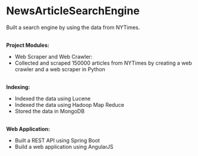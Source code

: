 # NewsArticleSearchEngine
Built a search engine by using the data from NYTimes.
<br /><br />

**Project Modules:**
* Web Scraper and Web Crawler: 
* Collected and scraped 150000 articles from NYTimes by creating a web crawler and a web scraper in Python
<br /><br />

**Indexing:**
* Indexed the data using Lucene
* Indexed the data using Hadoop Map Reduce
* Stored the data in MongoDB
<br /><br />

**Web Application:**
* Built a REST API using Spring Boot
* Build a web application using AngularJS
